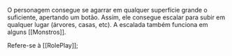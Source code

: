 O personagem consegue se agarrar em qualquer superfície grande o suficiente, apertando um botão. Assim, ele consegue escalar para subir em qualquer lugar (árvores, casas, etc). A escalada também funciona em alguns [[Monstros]].

Refere-se à [[RolePlay]];